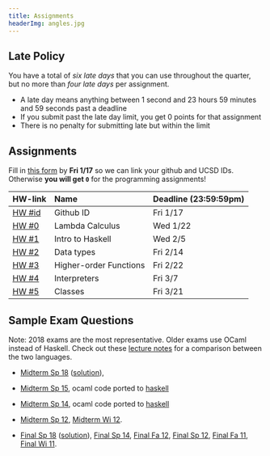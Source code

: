 ```yaml
---
title: Assignments
headerImg: angles.jpg
---
```


## Late Policy

You have a total of _six late days_ that you can use throughout the quarter,
but no more than _four late days_ per assignment.

- A late day means anything between 1 second and 23
  hours 59 minutes and 59 seconds past a deadline
- If you submit past the late day limit, you get 0 points for that assignment
- There is no penalty for submitting late but within the limit

## Assignments

Fill in [this form](https://forms.gle/bVR7pfs5ajexNMr67) by **Fri 1/17**
so we can link your github and UCSD IDs. Otherwise **you will get `0`**
for the programming assignments!

| **HW-link**    | **Name**        | **Deadline (23:59:59pm)** |
| :------------- | :-------------- | :------------------------ |
| [HW #id][hwid] | Github ID       | Fri 1/17                  |
| [HW #0][hw0]   | Lambda Calculus | Wed 1/22                  |
| [HW #1][hw1]   | Intro to Haskell | Wed 2/5                  |
| [HW #2][hw2]   | Data types       | Fri 2/14                 |
| [HW #3][hw3]   | Higher-order Functions | Fri 2/22           |
| [HW #4][hw4]   | Interpreters     | Fri 3/7                  |
| [HW #5][hw5]   | Classes          | Fri 3/21                 |


## Sample Exam Questions

Note: 2018 exams are the most representative. Older exams use OCaml instead of Haskell.
Check out these [lecture notes](https://ucsd-cse130.github.io/web/lectures/02-haskell.html)
for a comparison between the two languages.

- [Midterm Sp 18](/static/raw/130-midterm-sp18.pdf) ([solution](/static/raw/130-midterm-sp18-solution.pdf)),

- [Midterm Sp 15](/static/raw/midterm-sp15.pdf), ocaml code ported to [haskell](/static/raw/MidtermSp15.hs)

- [Midterm Sp 14](/static/raw/midterm-sp14.pdf), ocaml code ported to [haskell](/static/raw/MidtermSp14.hs)

- [Midterm Sp 12](/static/raw/midterm-sp12.pdf), [Midterm Wi 12](/static/raw/midterm-wi12.pdf).

- [Final Sp 18](/static/raw/130-final-sp18.pdf) ([solution](/static/raw/130-final-sp18-solution.pdf)),
  [Final Sp 14](/static/raw/final-sp14.pdf),
  [Final Fa 12](/static/raw/final-fa12.pdf),
  [Final Sp 12](/static/raw/final-sp12.pdf),
  [Final Fa 11](/static/raw/final-fa11.pdf),
  [Final Wi 11](/static/raw/final-wi11.pdf).

[hwid]: https://forms.gle/bVR7pfs5ajexNMr67
[hw0]: https://classroom.github.com/a/Swy1OtKG
[hw1]: https://classroom.github.com/a/0ek-gbnL
[hw2]: https://classroom.github.com/a/hw9LUEuc
[hw3]: https://classroom.github.com/a/vtmNbvNf
[hw4]: https://classroom.github.com/a/xeUtlYau
[hw5]: https://classroom.github.com/a/NFd-YU8c
